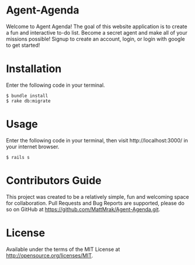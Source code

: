 # Agent-Agenda

Welcome to Agent Agenda! The goal of this website application is to create a fun and interactive to-do list. Become a secret agent and make all of your missions possible! Signup to create an account, login, or login with google to get started!

# Installation
Enter the following code in your terminal.

    $ bundle install
    $ rake db:migrate

# Usage
Enter the following code in your terminal, then visit http://localhost:3000/ in your internet browser.

    $ rails s

# Contributors Guide
This project was created to be a relatively simple, fun and welcoming space for collaboration. Pull Requests and Bug Reports are supported, please do so on GitHub at https://github.com/MattMrak/Agent-Agenda.git. 

# License
Available under the terms of the MIT License at http://opensource.org/licenses/MIT.